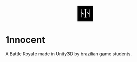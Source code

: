 <p align="center">
  <img src="HollowIce.jpg" alt="drawing" width="50"/>
  
  
</p>

# 1nnocent
A Battle Royale made in Unity3D by brazilian game students.
